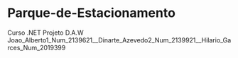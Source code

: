 # Parque-de-Estacionamento
Curso .NET Projeto D.A.W  Joao_Alberto1_Num_2139621__Dinarte_Azevedo2_Num_2139921__Hilario_Garces_Num_2019399
